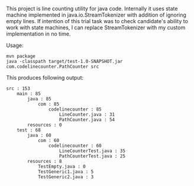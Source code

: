 This project is line counting utility for java code.
Internally it uses state machine implemented in java.io.StreamTokenizer with addition of ignoring empty lines.
If intention of this trial task was to check candidate's ability to work with state machines, I can replace StreamTokenizer with my custom implementation in no time.

Usage:

```
mvn package
java -classpath target/test-1.0-SNAPSHOT.jar com.codelinecounter.PathCounter src
```

This produces following output:


```
src : 153
    main : 85
        java : 85
            com : 85
                codelinecounter : 85
                    LineCounter.java : 31
                    PathCounter.java : 54
        resources : 0
    test : 68
        java : 60
            com : 60
                codelinecounter : 60
                    LineCounterTest.java : 35
                    PathCounterTest.java : 25
        resources : 8
            TestEmpty.java : 0
            TestGeneric1.java : 5
            TestGeneric2.java : 3
```
